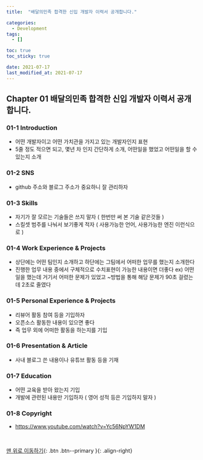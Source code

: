 ```yaml
---
title:  "배달의민족 합격한 신입 개발자 이력서 공개합니다." 

categories:
  - Development
tags:
  - []

toc: true
toc_sticky: true

date: 2021-07-17
last_modified_at: 2021-07-17
---
```


## Chapter 01 배달의민족 합격한 신입 개발자 이력서 공개합니다.

### 01-1 Introduction
- 어떤 개발자이고 어떤 가치관을 가지고 있는 개발자인지 표현
- 5줄 정도 적으면 되고, 몇년 차 인지 간단하게 소개, 어떤일을 했었고 어떤일을 할 수 있는지 소개

### 01-2 SNS
- github 주소와 블로그 주소가 중요하니 잘 관리하자

### 01-3 Skills
- 자기가 잘 모르는 기술들은 쓰지 말자 ( 한번만 써 본 기술 같은것들 )
- 스킬셋 범주를 나눠서 보기좋게 적자 ( 사용가능한 언어, 사용가능한 엔진 이런식으로 )

### 01-4 Work Experience & Projects
- 상단에는 어떤 팀인지 소개하고 하단에는 그팀에서 어떠한 업무를 했는지 소개한다
- 진행한 업무 내용 중에서 구체적으로 수치표현이 가능한 내용이면 더좋다 ex) 어떤 일을 했는데 거기서 어떠한 문제가 있었고 ~방법을 통해 해당 문제가 90초 걸렸는데 2초로 줄였다

### 01-5 Personal Experience & Projects
- 리뷰어 활동 참여 등을 기입하자
- 오픈소스 활동한 내용이 있으면 좋다
- 즉 업무 외에 어떠한 활동을 하는지를 기입

### 01-6 Presentation & Article
- 사내 블로그 쓴 내용이나 유튜브 활동 등을 기재

### 01-7 Education
- 어떤 교육을 받아 왔는지 기입
- 개발에 관련된 내용만 기입하자 ( 영어 성적 등은 기입하지 말자 )

### 01-8 Copyright
- https://www.youtube.com/watch?v=Yc56NpYW1DM

<br>

[맨 위로 이동하기](#){: .btn .btn--primary }{: .align-right}